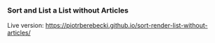 ### Sort and List a List without Articles

Live version: https://piotrberebecki.github.io/sort-render-list-without-articles/
